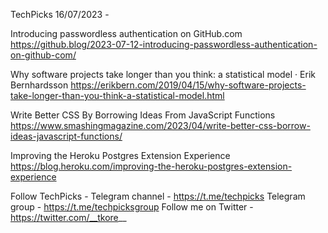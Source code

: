 TechPicks 16/07/2023 -

Introducing passwordless authentication on GitHub.com
https://github.blog/2023-07-12-introducing-passwordless-authentication-on-github-com/

Why software projects take longer than you think: a statistical model · Erik Bernhardsson
https://erikbern.com/2019/04/15/why-software-projects-take-longer-than-you-think-a-statistical-model.html

Write Better CSS By Borrowing Ideas From JavaScript Functions
https://www.smashingmagazine.com/2023/04/write-better-css-borrow-ideas-javascript-functions/

Improving the Heroku Postgres Extension Experience
https://blog.heroku.com/improving-the-heroku-postgres-extension-experience

Follow TechPicks -
Telegram channel - https://t.me/techpicks
Telegram group - https://t.me/techpicksgroup
Follow me on Twitter - https://twitter.com/__tkore__